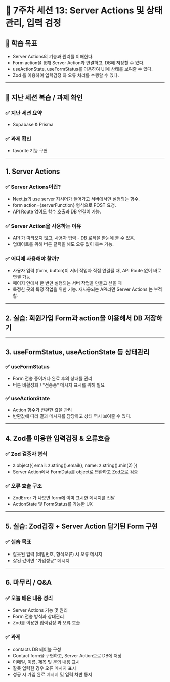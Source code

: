 # 📌 7주차 세션 13: Server Actions 및 상태관리, 입력 검정

## 🎯 학습 목표
- Server Actions의 기능과 원리를 이해한다. 
- Form action을 통해 Server Action과 연결하고, DB에 저장할 수 있다. 
- useActionState, useFormStatus를 이용하여 UI에 상태를 보여줄 수 있다. 
- Zod 를 이용하여 입력검정 와 오류 처리를 수행할 수 있다.

---

## 📝 지난 세션 복습 / 과제 확인
### ✅ 지난 세션 요약
- Supabase & Prisma

### ✅ 과제 확인
- favorite 기능 구현

---

## 1. Server Actions

### ✅ Server Actions이란?
- Next.js의 use server 지시어가 들어가고 서버에서만 실행되는 함수. 
- form action={serverFunction} 형식으로 POST 요청. 
- API Route 없이도 함수 호출과 DB 연결이 가능.

### ✅ Server Action을 사용하는 이유
- API 가 따라오지 않고, 사용자 입력 - DB 로직을 한눈에 볼 수 있음. 
- 업데이트를 위해 버튼 클릭을 해도 오류 없이 복수 가능.

### ✅ 어디에 사용해야 할까?
- 사용자 입력 (form, button)이 서버 작업과 직접 연결될 때, API Route 없이 바로 연결 가능
- 페이지 안에서 한 번만 실행되는 서버 작업을 만들고 싶을 때
- 특정한 곳의 특정 작업을 위한 기능. 재사용되는 API라면 Server Actions 는 부적합.

---

## 2. 실습: 회원가입 Form과 action을 이용해서 DB 저장하기

---

## 3. useFormStatus, useActionState 등 상태관리

### ✅ useFormStatus
- Form 전송 중이거나 완료 후의 상태를 관리
- 버튼 비활성화 / "전송중" 메시지 표시를 위해 필요

### ✅ useActionState
- Action 함수가 반환한 값을 관리
- 반환값에 따라 결과 메시지를 담당하고 상태 역시 보여줄 수 있다.

---

## 4. Zod를 이용한 입력검정 & 오류호출

### ✅ Zod 검증자 형식
- z.object({ email: z.string().email(), name: z.string().min(2) })
- Server Action에서 FormData를 object로 변환하고 Zod으로 검증

### ✅ 오류 호출 구조
- ZodError 가 나오면 form에 이미 표시한 메시지를 전달
- ActionState 및 FormStatus를 가능한 UX

---
## 5. 실습: Zod검정 + Server Action 담기된 Form 구현

### ✅ 실습 목표
- 잘못된 입력 (비밀번호, 형식오류) 시 오류 메시지
- 잘된 값이면 "가입성공" 메시지

---
## 6. 마무리 / Q&A

### ✅ 오늘 배운 내용 정리
- Server Actions 기능 및 원리
- Form 전송 방식과 상태관리
- Zod를 이용한 입력검정 과 오류 호출

### ✅ 과제
- contacts DB 테이블 구성
- Contact form을 구현하고, Server Action으로 DB에 저장
- 이메일, 이름, 제목 및 문의 내용 표시
- 잘못 입력한 경우 오류 메시지 표시
- 성공 시 가입 완료 메시지 및 입력 차반 통지